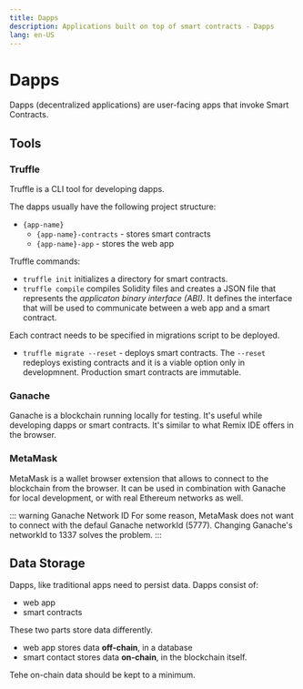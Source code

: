 ```yaml
---
title: Dapps
description: Applications built on top of smart contracts - Dapps
lang: en-US
---
```


# Dapps

Dapps (decentralized applications) are user-facing apps that invoke Smart
Contracts.

## Tools

### Truffle

Truffle is a CLI tool for developing dapps.

The dapps usually have the following project structure:

- `{app-name}`
  - `{app-name}-contracts` - stores smart contracts
  - `{app-name}-app` - stores the web app

Truffle commands:

- `truffle init` initializes a directory for smart contracts.
- `truffle compile` compiles Solidity files and creates a JSON file that
  represents the *applicaton binary interface (ABI)*. It defines the interface
  that will be used to communicate between a web app and a smart contract.

Each contract needs to be specified in migrations script to be deployed.

- `truffle migrate --reset` - deploys smart contracts. The `--reset` redeploys
  existing contracts and it is a viable option only in developmnent. Production
  smart contracts are immutable.

### Ganache

Ganache is a blockchain running locally for testing. It's useful while developing
dapps or smart contracts. It's similar to what Remix IDE offers in the browser.

### MetaMask

MetaMask is a wallet browser extension that allows to connect to the blockchain from the
browser. It can be used in combination with Ganache for local development, or with real
Ethereum networks as well. 

::: warning Ganache Network ID
For some reason, MetaMask does not want to connect with the defaul Ganache
networkId (5777). Changing Ganache's networkId to 1337 solves the problem.
:::

## Data Storage

Dapps, like traditional apps need to persist data. Dapps consist of:

- web app
- smart contracts

These two parts store data differently.

- web app stores data **off-chain**, in a database
- smart contact stores data **on-chain**, in the blockchain itself.

Tehe on-chain data should be kept to a minimum.